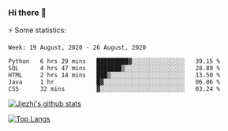 ### Hi there 👋

⚡ Some statistics:

<!--START_SECTION:waka-->
```text
Week: 19 August, 2020 - 26 August, 2020

Python   6 hrs 29 mins   █████████▓░░░░░░░░░░░░░░░   39.15 % 
SQL      4 hrs 47 mins   ███████▒░░░░░░░░░░░░░░░░░   28.89 % 
HTML     2 hrs 14 mins   ███▒░░░░░░░░░░░░░░░░░░░░░   13.50 % 
Java     1 hr            █▓░░░░░░░░░░░░░░░░░░░░░░░   06.06 % 
CSS      32 mins         ▓░░░░░░░░░░░░░░░░░░░░░░░░   03.24 % 
```
<!--END_SECTION:waka-->

[![Jiezhi's github stats](https://github-readme-stats.vercel.app/api?username=Jiezhi&show_icons=true)](https://github.com/Jiezhi/github-readme-stats)

[![Top Langs](https://github-readme-stats.vercel.app/api/top-langs/?username=Jiezhi&hide=javascript,html)](https://github.com/Jiezhi/github-readme-stats)
<!--
**Jiezhi/Jiezhi** is a ✨ _special_ ✨ repository because its `README.md` (this file) appears on your GitHub profile.

Here are some ideas to get you started:

- 🔭 I’m currently working on ...
- 🌱 I’m currently learning ...
- 👯 I’m looking to collaborate on ...
- 🤔 I’m looking for help with ...
- 💬 Ask me about ...
- 📫 How to reach me: ...
- 😄 Pronouns: ...
- ⚡ Fun fact: ...
-->

